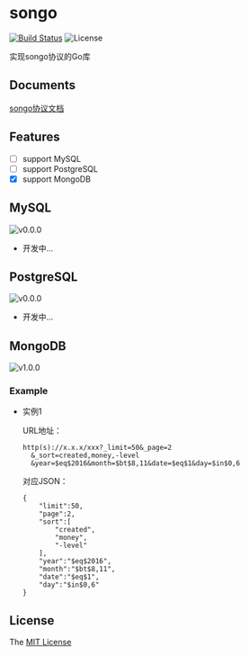 # songo
[![Build Status](https://travis-ci.org/WindomZ/songo.svg?branch=master)](https://travis-ci.org/WindomZ/songo)
![License](https://img.shields.io/badge/license-MIT-green.svg)

实现songo协议的Go库

## Documents

[songo协议文档](https://github.com/suboat/songo/blob/master/desc.md)

## Features

- [ ] support MySQL
- [ ] support PostgreSQL
- [x] support MongoDB

## MySQL

![v0.0.0](https://img.shields.io/badge/version-v0.0.0-orange.svg)

* 开发中...

## PostgreSQL

![v0.0.0](https://img.shields.io/badge/version-v0.0.0-orange.svg)

* 开发中...

## MongoDB

![v1.0.0](https://img.shields.io/badge/version-v1.0.0-blue.svg)

### Example
* 实例1

  URL地址：
  ```
  http(s)://x.x.x/xxx?_limit=50&_page=2
    &_sort=created,money,-level
    &year=$eq$2016&month=$bt$8,11&date=$eq$1&day=$in$0,6
  ```
  对应JSON：
  ```
  {
      "limit":50,
      "page":2,
      "sort":[
          "created",
          "money",
          "-level"
      ],
      "year":"$eq$2016",
      "month":"$bt$8,11",
      "date":"$eq$1",
      "day":"$in$0,6"
  }
  ```

## License

The [MIT License](https://github.com/WindomZ/songo/blob/master/LICENSE)
